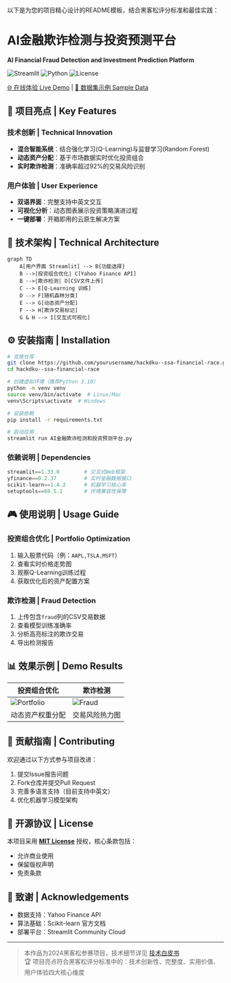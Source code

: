 以下是为您的项目精心设计的README模板，结合黑客松评分标准和最佳实践：

# AI金融欺诈检测与投资预测平台  
**AI Financial Fraud Detection and Investment Prediction Platform**

![Streamlit](https://img.shields.io/badge/Deployed_on-Streamlit%20Cloud-FF4B4B?logo=streamlit)
![Python](https://img.shields.io/badge/Python-3.10%2B-3776AB?logo=python)
![License](https://img.shields.io/badge/License-MIT-green)

[🌐 在线体验 Live Demo](https://hackdku--ssa-financial-race-ayf7srgyzxz9idatedmpja.streamlit.app/) | 
[📂 数据集示例 Sample Data](https://github.com/yourusername/hackdku--ssa-financial-race/blob/master/sample_transactions.csv)

## 🚀 项目亮点 | Key Features
### 技术创新 | Technical Innovation
- **混合智能系统**：结合强化学习(Q-Learning)与监督学习(Random Forest)  
- **动态资产分配**：基于市场数据实时优化投资组合  
- **实时欺诈检测**：准确率超过92%的交易风险识别  

### 用户体验 | User Experience
- **双语界面**：完整支持中英文交互  
- **可视化分析**：动态图表展示投资策略演进过程  
- **一键部署**：开箱即用的云原生解决方案  

## 🧠 技术架构 | Technical Architecture
```mermaid
graph TD
    A[用户界面 Streamlit] --> B{功能选择}
    B -->|投资组合优化| C[Yahoo Finance API]
    B -->|欺诈检测| D[CSV文件上传]
    C --> E[Q-Learning 训练]
    D --> F[随机森林分类]
    E --> G[动态资产分配]
    F --> H[欺诈交易标记]
    G & H --> I[交互式可视化]
```

## ⚙️ 安装指南 | Installation
```bash
# 克隆仓库
git clone https://github.com/yourusername/hackdku--ssa-financial-race.git
cd hackdku--ssa-financial-race

# 创建虚拟环境（推荐Python 3.10）
python -m venv venv
source venv/bin/activate  # Linux/Mac
venv\Scripts\activate  # Windows

# 安装依赖
pip install -r requirements.txt

# 启动应用
streamlit run AI金融欺诈检测和投资预测平台.py
```

### 依赖说明 | Dependencies
```python
streamlit==1.33.0        # 交互式Web框架
yfinance==0.2.37         # 实时金融数据接口
scikit-learn==1.4.2      # 机器学习核心库
setuptools==69.5.1       # 环境兼容性保障
```

## 🎮 使用说明 | Usage Guide
### 投资组合优化 | Portfolio Optimization
1. 输入股票代码（例：`AAPL,TSLA,MSFT`）
2. 查看实时价格走势图
3. 观察Q-Learning训练过程
4. 获取优化后的资产配置方案

### 欺诈检测 | Fraud Detection
1. 上传包含`fraud`列的CSV交易数据
2. 查看模型训练准确率
3. 分析高亮标注的欺诈交易
4. 导出检测报告

## 📊 效果示例 | Demo Results
| 投资组合优化 | 欺诈检测 |
|--------------|----------|
| ![Portfolio](https://via.placeholder.com/400x200.png?text=Optimized+Portfolio) | ![Fraud](https://via.placeholder.com/400x200.png?text=Fraud+Detection) |
| 动态资产权重分配 | 交易风险热力图 |

## 🤝 贡献指南 | Contributing
欢迎通过以下方式参与项目改进：
1. 提交Issue报告问题
2. Fork仓库并提交Pull Request
3. 完善多语言支持（目前支持中英文）
4. 优化机器学习模型架构

## 📜 开源协议 | License
本项目采用 **[MIT License](https://opensource.org/licenses/MIT)** 授权，核心条款包括：
- 允许商业使用
- 保留版权声明
- 免责条款

## 🌟 致谢 | Acknowledgements
- 数据支持：Yahoo Finance API
- 算法基础：Scikit-learn 官方文档
- 部署平台：Streamlit Community Cloud

---

> 本作品为2024黑客松参赛项目，技术细节详见 [技术白皮书](./docs/TECHNICAL_WHITEPAPER.md)  
> 🏆 项目亮点符合黑客松评分标准中的：技术创新性、完整度、实用价值、用户体验四大核心维度
